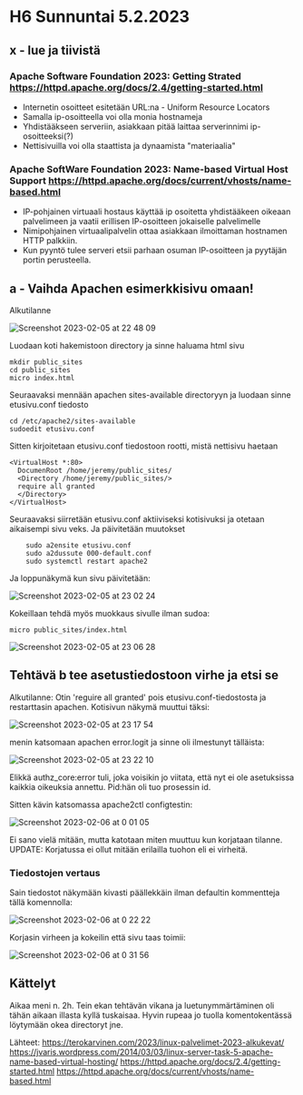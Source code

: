 # H6 Sunnuntai 5.2.2023

## x - lue ja tiivistä 

### Apache Software Foundation 2023: Getting Strated https://httpd.apache.org/docs/2.4/getting-started.html

- Internetin osoitteet esitetään URL:na - Uniform Resource Locators
- Samalla ip-osoitteella voi olla monia hostnameja
- Yhdistääkseen serveriin, asiakkaan pitää laittaa serverinnimi ip-osoitteeksi(?)
- Nettisivuilla voi olla staattista ja dynaamista "materiaalia"

### Apache SoftWare Foundation 2023: Name-based Virtual Host Support https://httpd.apache.org/docs/current/vhosts/name-based.html

- IP-pohjainen virtuaali hostaus käyttää ip osoitetta yhdistääkeen oikeaan palvelimeen ja vaatii erillisen IP-osoitteen jokaiselle palvelimelle
- Nimipohjainen virtuaalipalvelin ottaa asiakkaan ilmoittaman hostnamen HTTP palkkiin.
-  Kun pyyntö tulee serveri etsii <VirtualHost> parhaan osuman IP-osoitteen ja pyytäjän portin perusteella.


## a - Vaihda Apachen esimerkkisivu omaan!

Alkutilanne
    
![Screenshot 2023-02-05 at 22 48 09](https://user-images.githubusercontent.com/104775534/216844987-b46148db-c895-44b5-b49e-8ed9ca37d300.png)


Luodaan koti hakemistoon directory ja sinne haluama html sivu

    mkdir public_sites
    cd public_sites
    micro index.html
    
 Seuraavaksi mennään apachen sites-available directoryyn ja luodaan sinne etusivu.conf tiedosto
 
    cd /etc/apache2/sites-available
    sudoedit etusivu.conf
    
 Sitten kirjoitetaan etusivu.conf tiedostoon rootti, mistä nettisivu haetaan
 
    <VirtualHost *:80>
      DocumenRoot /home/jeremy/public_sites/
      <Directory /home/jeremy/public_sites/>
      require all granted
      </Directory>
    </VirtualHost>
    
  Seuraavaksi siirretään etusivu.conf aktiiviseksi kotisivuksi ja otetaan aikaisempi sivu veks. Ja päivitetään muutokset
    
        sudo a2ensite etusivu.conf
        sudo a2dussute 000-default.conf
        sudo systemctl restart apache2
        
Ja loppunäkymä kun sivu päivitetään:

![Screenshot 2023-02-05 at 23 02 24](https://user-images.githubusercontent.com/104775534/216845602-0246bdfd-4eba-4476-b522-5b90e1275c40.png)

Kokeillaan tehdä myös muokkaus sivulle ilman sudoa:
  
    micro public_sites/index.html
    
![Screenshot 2023-02-05 at 23 06 28](https://user-images.githubusercontent.com/104775534/216845798-375b11d9-4e4a-4792-bbf7-b69e12750add.png)


## Tehtävä b tee asetustiedostoon virhe ja etsi se

Alkutilanne: Otin 'reguire all granted' pois etusivu.conf-tiedostosta ja restarttasin apachen. Kotisivun näkymä muuttui täksi: 
  
![Screenshot 2023-02-05 at 23 17 54](https://user-images.githubusercontent.com/104775534/216846374-2a91a93b-2bd2-41ee-be7c-07d2822825db.png)

menin katsomaan apachen error.logit ja sinne oli ilmestunyt tälläista:
        
![Screenshot 2023-02-05 at 23 22 10](https://user-images.githubusercontent.com/104775534/216846773-e661eebc-e4cc-4874-8423-cc2f976f47b6.png)

Elikkä authz_core:error tuli, joka voisikin jo viitata, että nyt ei ole asetuksissa kaikkia oikeuksia annettu. Pid:hän oli tuo prosessin id.

Sitten kävin katsomassa apache2ctl configtestin:

![Screenshot 2023-02-06 at 0 01 05](https://user-images.githubusercontent.com/104775534/216848416-cde4f30b-69c7-465f-b541-4979a3769f5e.png)

Ei sano vielä mitään, mutta katotaan miten muuttuu kun korjataan tilanne. UPDATE: Korjatussa ei ollut mitään erilailla tuohon eli ei virheitä.

### Tiedostojen vertaus

Sain tiedostot näkymään kivasti päällekkäin ilman defaultin kommentteja tällä komennolla:

![Screenshot 2023-02-06 at 0 22 22](https://user-images.githubusercontent.com/104775534/216849282-8bcde615-ac3a-4ca4-a01f-832631969739.png)


Korjasin virheen ja kokeilin että sivu taas toimii:

![Screenshot 2023-02-06 at 0 31 56](https://user-images.githubusercontent.com/104775534/216849680-57771a09-b952-47dc-9d3f-24885fbf91e8.png)


## Kättelyt

Aikaa meni n. 2h. Tein ekan tehtävän vikana ja luetunymmärtäminen oli tähän aikaan illasta kyllä tuskaisaa. Hyvin rupeaa jo tuolla komentokentässä löytymään okea directoryt jne.

Lähteet: https://terokarvinen.com/2023/linux-palvelimet-2023-alkukevat/
https://jvaris.wordpress.com/2014/03/03/linux-server-task-5-apache-name-based-virtual-hosting/
https://httpd.apache.org/docs/2.4/getting-started.html
https://httpd.apache.org/docs/current/vhosts/name-based.html

